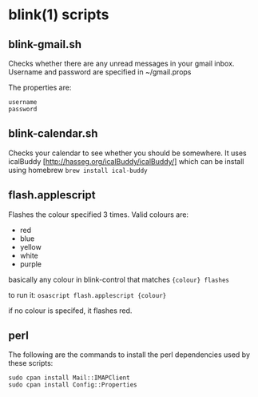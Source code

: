 # blink(1) scripts

## blink-gmail.sh

Checks whether there are any unread messages in your gmail inbox. Username and password are specified in ~/gmail.props

The properties are:
	
	username
	password

## blink-calendar.sh

Checks your calendar to see whether you should be somewhere. It uses icalBuddy [http://hasseg.org/icalBuddy/icalBuddy/] which can be install using homebrew `brew install ical-buddy` 

## flash.applescript

Flashes the colour specified 3 times. Valid colours are:

* red
* blue
* yellow
* white
* purple

basically any colour in blink-control that matches `{colour} flashes`

to run it: `osascript flash.applescript {colour}`

if no colour is specifed, it flashes red. 

## perl

The following are the commands to install the perl dependencies used by these scripts:

	sudo cpan install Mail::IMAPClient
    sudo cpan install Config::Properties
